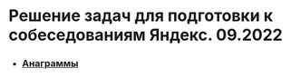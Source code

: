 # Решение задач для подготовки к собеседованиям Яндекс. 09.2022

- ### [Анаграммы](src/ru/yandex/contest/anagrams)